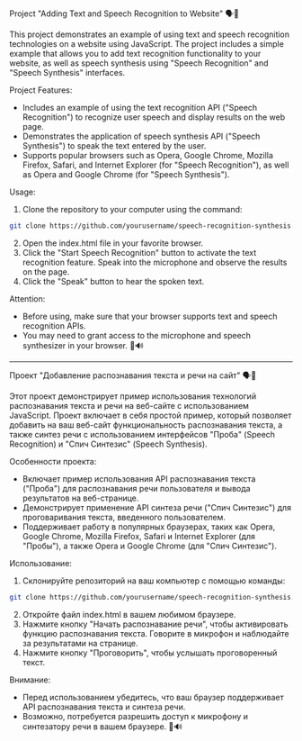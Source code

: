 Project "Adding Text and Speech Recognition to Website" 🗣️📝

This project demonstrates an example of using text and speech recognition technologies on a website using JavaScript. The project includes a simple example that allows you to add text recognition functionality to your website, as well as speech synthesis using "Speech Recognition" and "Speech Synthesis" interfaces.

Project Features:
- Includes an example of using the text recognition API ("Speech Recognition") to recognize user speech and display results on the web page.
- Demonstrates the application of speech synthesis API ("Speech Synthesis") to speak the text entered by the user.
- Supports popular browsers such as Opera, Google Chrome, Mozilla Firefox, Safari, and Internet Explorer (for "Speech Recognition"), as well as Opera and Google Chrome (for "Speech Synthesis").

Usage:
1. Clone the repository to your computer using the command:
```bash
git clone https://github.com/yourusername/speech-recognition-synthesis.git
```
2. Open the index.html file in your favorite browser.
3. Click the "Start Speech Recognition" button to activate the text recognition feature. Speak into the microphone and observe the results on the page.
4. Click the "Speak" button to hear the spoken text.

Attention:
- Before using, make sure that your browser supports text and speech recognition APIs.
- You may need to grant access to the microphone and speech synthesizer in your browser. 🎤🔊


-----

Проект "Добавление распознавания текста и речи на сайт" 🗣️📝

Этот проект демонстрирует пример использования технологий распознавания текста и речи на веб-сайте с использованием JavaScript. Проект включает в себя простой пример, который позволяет добавить на ваш веб-сайт функциональность распознавания текста, а также синтез речи с использованием интерфейсов "Проба" (Speech Recognition) и "Спич Синтезис" (Speech Synthesis).

Особенности проекта:
- Включает пример использования API распознавания текста ("Проба") для распознавания речи пользователя и вывода результатов на веб-странице.
- Демонстрирует применение API синтеза речи ("Спич Синтезис") для проговаривания текста, введенного пользователем.
- Поддерживает работу в популярных браузерах, таких как Opera, Google Chrome, Mozilla Firefox, Safari и Internet Explorer (для "Пробы"), а также Opera и Google Chrome (для "Спич Синтезис").

Использование:
1. Склонируйте репозиторий на ваш компьютер с помощью команды:
```bash
git clone https://github.com/yourusername/speech-recognition-synthesis.git
```
2. Откройте файл index.html в вашем любимом браузере.
3. Нажмите кнопку "Начать распознавание речи", чтобы активировать функцию распознавания текста. Говорите в микрофон и наблюдайте за результатами на странице.
4. Нажмите кнопку "Проговорить", чтобы услышать проговоренный текст.

Внимание:
- Перед использованием убедитесь, что ваш браузер поддерживает API распознавания текста и синтеза речи.
- Возможно, потребуется разрешить доступ к микрофону и синтезатору речи в вашем браузере. 🎤🔊
